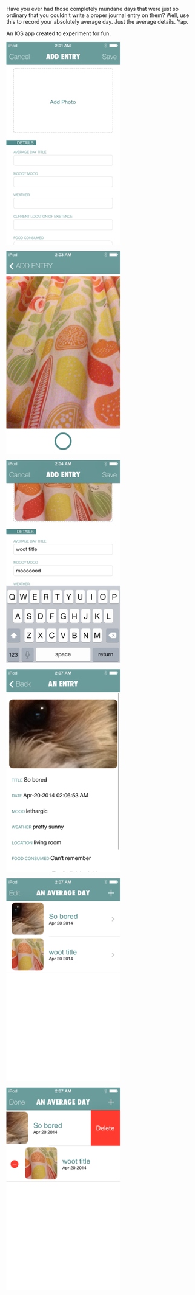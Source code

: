 Have you ever had those completely mundane days that were just so ordinary that you couldn't write a proper journal entry on them? Well, use this to record your absolutely average day. Just the average details. Yap. 

An IOS app created to experiment for fun.

![image](IMG_0015.PNG)

![image](IMG_0017.PNG)

![image](IMG_0018.PNG)

![image](IMG_0019.PNG)

![image](IMG_0020.PNG)

![image](IMG_0021.PNG)